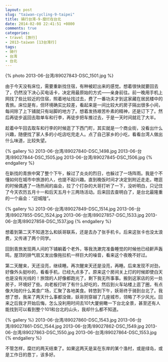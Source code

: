 ```yaml
---
layout: post
slug: "taiwan-cycling-9-taipei"
title: 骑行台湾-9-糜烂在台北
date: 2014-02-08 22:41:51 +0800
comments: true
categories:
- travel [旅行]
- 2013-taiwan [13台湾行]
tags:
- 骑行
- 台湾
- 台北
---
```


{% photo 2013-06-台湾/89027843-DSC_1501.jpg %}

由于今天没有床位，需要重新找住宿，有种被赶出来的感觉。想着很快就要回去了，仍然没下决心买电话卡，决定用最原始的方式——亲身前往。前一晚用手机上网找了些比较近的住宿，照着地址找过去，费了一番功夫才到这家藏在居民楼中的青旅。床位是有，但环境确实比较差，看起来是一间比较大的房子隔出很多小间，每间除了上下铺就只有站脚的地方了。想着发扬艰苦朴素的精神，还是订下了。然后再徒步返回去取单车和行李，再徒步把车推过去，于是一天时间就花了大半。

趁着中午回去取车和行李的时候逛了下西门町，其实就是一个商业街，没看出什么兴趣，随便找了家人多的小吃店吃完走人。点了自己家乡的小吃，看看台湾人做出什么味道，比较失望。

<!-- more -->

{% gallery %}
2013-06-台湾/89027840-DSC_1498.jpg
2013-06-台湾/89027844-DSC_1505.jpg
2013-06-台湾/89027845-DSC_1506.jpg
{% endgallery %}

在新找的青旅中窝了整个下午，躲过了炎炎的烈日，也躲过了一场阵雨。我是个不懂如何在城市中旅游的人，也提不起兴趣。直到晚饭时间才决定到附近走走。瞎逛的时候偶遇了一场热闹的庙会，拉了个打杂的大哥打听了一下，没听明白，只记住了今天农历五月十一和后天五月十三两场活动。后来回去查明白了，是台北最隆重的一个庙会：“迎城隍”。

{% gallery %}
2013-06-台湾/89027849-DSC_1514.jpg
2013-06-台湾/89027855-DSC_1524.jpg
2013-06-台湾/89027857-DSC_1533.jpg
2013-06-台湾/89027858-DSC_1537.jpg
{% endgallery %}

想着到第二天不知道怎么和妖哥联系，还是去办了张手机卡。后来这张卡也没太浪费，又传递了两个同学。

回到青旅发现两人间的下铺躺着个老外，等我洗漱完准备睡觉的时候他已经鼾声轰鸣，屋顶的排气扇又发出像拖拉机一样巨大的噪音，看来这个夜晚不好过。

第二天醒来，天还没亮，继续睡。再次醒来天还是没亮，再睡。后来发现不对劲，好像外头挺吵的，看看手机，已经九点多了。原来这个房间关上灯的时候即使白天也是没有光线的！旅馆的人好像都跑光了，剩下我无所事事。搬到这家店的另一处房子，环境好了些。向老板打听了有什么好吃的，然后到火车站楼上逛了圈，有点像大陆的什么美食广场，汇聚了各地美食。转悠到下午，妖哥终于骑到台北了。我想了想，我呆了两天什么事都没做，妖哥则穿越了几座城市，领略了不少风光。回来之后我才开始后悔，怎么没利用时间去101大厦俯瞰一下台北全景，甚至还有人能找到可以看到整个101和台北的山头，我却什么都不知道。

{% gallery %}
2013-06-台湾/89027860-DSC_1543.jpg
2013-06-台湾/89027861-DSC_1544.jpg
2013-06-台湾/89027862-DSC_1549.jpg
2013-06-台湾/89027863-DSC_1550.jpg
2013-06-台湾/89027864-DSC_1553.jpg
{% endgallery %}

不管怎样，糜烂的两天结束了。如果这两天是呆在东岸的某个渔村，或是绿岛，或是工作日的恳丁，该多好。
